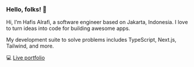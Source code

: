### Hello, folks! 👋

Hi, I’m Hafis Alrafi, a software engineer based on Jakarta, Indonesia. I love to turn ideas into code for building awesome apps.

My development suite to solve problems includes TypeScript, Next.js, Tailwind, and more.

💻 [Live portfolio](https://alrafi.vercel.app)

<!--
**alrafi/alrafi** is a ✨ _special_ ✨ repository because its `README.md` (this file) appears on your GitHub profile.

Here are some ideas to get you started:

- 🔭 I’m currently working on ...
- 🌱 I’m currently learning ...
- 👯 I’m looking to collaborate on ...
- 🤔 I’m looking for help with ...
- 💬 Ask me about ...
- 📫 How to reach me: ...
- 😄 Pronouns: ...
- ⚡ Fun fact: ...
-->

